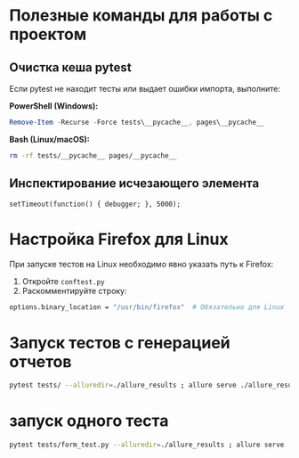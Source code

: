 # Полезные команды для работы с проектом

## Очистка кеша pytest
Если pytest не находит тесты или выдает ошибки импорта, выполните:

**PowerShell (Windows):**
```powershell
Remove-Item -Recurse -Force tests\__pycache__, pages\__pycache__
```

**Bash (Linux/macOS):**
```bash
rm -rf tests/__pycache__ pages/__pycache__

```

## Инспектирование исчезающего элемента
```JS
setTimeout(function() { debugger; }, 5000);
```
# Настройка Firefox для Linux

При запуске тестов на Linux необходимо явно указать путь к Firefox:

1. Откройте `conftest.py`
2. Раскомментируйте строку:
```bash
options.binary_location = "/usr/bin/firefox"  # Обязательно для Linux
```

# Запуск тестов с генерацией отчетов
```bash
pytest tests/ --alluredir=./allure_results ; allure serve ./allure_results
```
# запуск одного теста
```bash
pytest tests/form_test.py --alluredir=./allure_results ; allure serve ./allure_results
```
